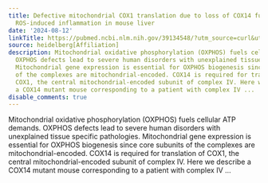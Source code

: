 ```yaml
---
title: Defective mitochondrial COX1 translation due to loss of COX14 function triggers
  ROS-induced inflammation in mouse liver
date: '2024-08-12'
linkTitle: https://pubmed.ncbi.nlm.nih.gov/39134548/?utm_source=curl&utm_medium=rss&utm_campaign=pubmed-2&utm_content=1FakS-2QOkCT8HsMOQP1bCRQ4YzyumYOmxmF0moLsQ3dFB1E9V&fc=20220326224207&ff=20240813182518&v=2.18.0.post9+e462414
source: heidelberg[Affiliation]
description: Mitochondrial oxidative phosphorylation (OXPHOS) fuels cellular ATP demands.
  OXPHOS defects lead to severe human disorders with unexplained tissue specific pathologies.
  Mitochondrial gene expression is essential for OXPHOS biogenesis since core subunits
  of the complexes are mitochondrial-encoded. COX14 is required for translation of
  COX1, the central mitochondrial-encoded subunit of complex IV. Here we describe
  a COX14 mutant mouse corresponding to a patient with complex IV ...
disable_comments: true
---
```

Mitochondrial oxidative phosphorylation (OXPHOS) fuels cellular ATP demands. OXPHOS defects lead to severe human disorders with unexplained tissue specific pathologies. Mitochondrial gene expression is essential for OXPHOS biogenesis since core subunits of the complexes are mitochondrial-encoded. COX14 is required for translation of COX1, the central mitochondrial-encoded subunit of complex IV. Here we describe a COX14 mutant mouse corresponding to a patient with complex IV ...
